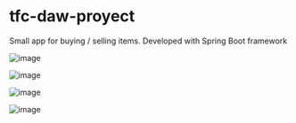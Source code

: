 # tfc-daw-proyect
Small app for buying / selling items. Developed with Spring Boot framework

![image](https://user-images.githubusercontent.com/83243993/225969180-68f46c6f-6408-4bb0-8b24-d1b9a11dae9f.png)

![image](https://user-images.githubusercontent.com/83243993/225969687-ba8c7a7b-03e5-499f-8d51-cce2835d39f8.png)


![image](https://user-images.githubusercontent.com/83243993/225969224-2a799f9d-8dd0-4c74-b044-30bb5cb3c71b.png)

![image](https://user-images.githubusercontent.com/83243993/225969272-70a9ad16-91c3-400e-9a57-8772e7971ebe.png)

